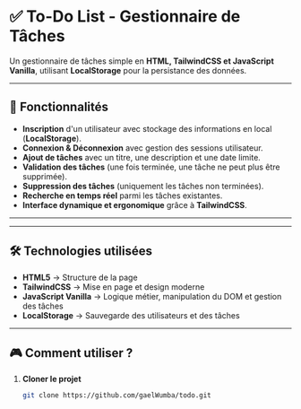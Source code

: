 # ✅ To-Do List - Gestionnaire de Tâches  

Un gestionnaire de tâches simple en **HTML, TailwindCSS et JavaScript Vanilla**, utilisant **LocalStorage** pour la persistance des données.  

---

## 🚀 Fonctionnalités
- **Inscription** d'un utilisateur avec stockage des informations en local (**LocalStorage**).
- **Connexion & Déconnexion** avec gestion des sessions utilisateur.
- **Ajout de tâches** avec un titre, une description et une date limite.
- **Validation des tâches** (une fois terminée, une tâche ne peut plus être supprimée).
- **Suppression des tâches** (uniquement les tâches non terminées).
- **Recherche en temps réel** parmi les tâches existantes.
- **Interface dynamique et ergonomique** grâce à **TailwindCSS**.

---


---

## 🛠️ Technologies utilisées
- **HTML5** → Structure de la page  
- **TailwindCSS** → Mise en page et design moderne  
- **JavaScript Vanilla** → Logique métier, manipulation du DOM et gestion des tâches  
- **LocalStorage** → Sauvegarde des utilisateurs et des tâches  

---

## 🎮 Comment utiliser ?
1. **Cloner le projet**  
   ```sh
   git clone https://github.com/gaelWumba/todo.git

